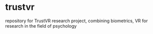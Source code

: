 # trustvr
repository for TrustVR research project, combining biometrics, VR for research in the field of psychology
